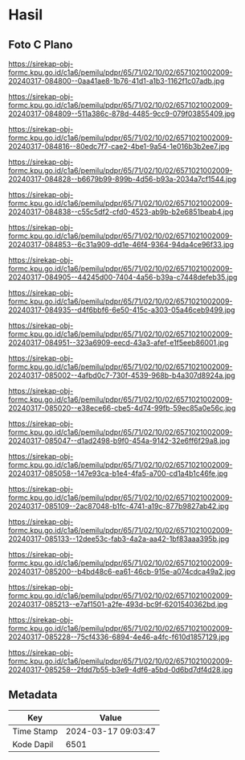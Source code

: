 # Hasil

## Foto C Plano

https://sirekap-obj-formc.kpu.go.id/c1a6/pemilu/pdpr/65/71/02/10/02/6571021002009-20240317-084800--0aa41ae8-1b76-41d1-a1b3-1162f1c07adb.jpg

https://sirekap-obj-formc.kpu.go.id/c1a6/pemilu/pdpr/65/71/02/10/02/6571021002009-20240317-084809--511a386c-878d-4485-9cc9-079f03855409.jpg

https://sirekap-obj-formc.kpu.go.id/c1a6/pemilu/pdpr/65/71/02/10/02/6571021002009-20240317-084816--80edc7f7-cae2-4be1-9a54-1e016b3b2ee7.jpg

https://sirekap-obj-formc.kpu.go.id/c1a6/pemilu/pdpr/65/71/02/10/02/6571021002009-20240317-084828--b6679b99-899b-4d56-b93a-2034a7cf1544.jpg

https://sirekap-obj-formc.kpu.go.id/c1a6/pemilu/pdpr/65/71/02/10/02/6571021002009-20240317-084838--c55c5df2-cfd0-4523-ab9b-b2e6851beab4.jpg

https://sirekap-obj-formc.kpu.go.id/c1a6/pemilu/pdpr/65/71/02/10/02/6571021002009-20240317-084853--6c31a909-dd1e-46f4-9364-94da4ce96f33.jpg

https://sirekap-obj-formc.kpu.go.id/c1a6/pemilu/pdpr/65/71/02/10/02/6571021002009-20240317-084905--44245d00-7404-4a56-b39a-c7448defeb35.jpg

https://sirekap-obj-formc.kpu.go.id/c1a6/pemilu/pdpr/65/71/02/10/02/6571021002009-20240317-084935--d4f6bbf6-6e50-415c-a303-05a46ceb9499.jpg

https://sirekap-obj-formc.kpu.go.id/c1a6/pemilu/pdpr/65/71/02/10/02/6571021002009-20240317-084951--323a6909-eecd-43a3-afef-e1f5eeb86001.jpg

https://sirekap-obj-formc.kpu.go.id/c1a6/pemilu/pdpr/65/71/02/10/02/6571021002009-20240317-085002--4afbd0c7-730f-4539-968b-b4a307d8924a.jpg

https://sirekap-obj-formc.kpu.go.id/c1a6/pemilu/pdpr/65/71/02/10/02/6571021002009-20240317-085020--e38ece66-cbe5-4d74-99fb-59ec85a0e56c.jpg

https://sirekap-obj-formc.kpu.go.id/c1a6/pemilu/pdpr/65/71/02/10/02/6571021002009-20240317-085047--d1ad2498-b9f0-454a-9142-32e6ff6f29a8.jpg

https://sirekap-obj-formc.kpu.go.id/c1a6/pemilu/pdpr/65/71/02/10/02/6571021002009-20240317-085058--147e93ca-b1e4-4fa5-a700-cd1a4b1c46fe.jpg

https://sirekap-obj-formc.kpu.go.id/c1a6/pemilu/pdpr/65/71/02/10/02/6571021002009-20240317-085109--2ac87048-b1fc-4741-a19c-877b9827ab42.jpg

https://sirekap-obj-formc.kpu.go.id/c1a6/pemilu/pdpr/65/71/02/10/02/6571021002009-20240317-085133--12dee53c-fab3-4a2a-aa42-1bf83aaa395b.jpg

https://sirekap-obj-formc.kpu.go.id/c1a6/pemilu/pdpr/65/71/02/10/02/6571021002009-20240317-085200--b4bd48c6-ea61-46cb-915e-a074cdca49a2.jpg

https://sirekap-obj-formc.kpu.go.id/c1a6/pemilu/pdpr/65/71/02/10/02/6571021002009-20240317-085213--e7af1501-a2fe-493d-bc9f-6201540362bd.jpg

https://sirekap-obj-formc.kpu.go.id/c1a6/pemilu/pdpr/65/71/02/10/02/6571021002009-20240317-085228--75cf4336-6894-4e46-a4fc-f610d1857129.jpg

https://sirekap-obj-formc.kpu.go.id/c1a6/pemilu/pdpr/65/71/02/10/02/6571021002009-20240317-085258--2fdd7b55-b3e9-4df6-a5bd-0d6bd7df4d28.jpg


## Metadata

| Key        | Value               |
| ---------- | ------------------- |
| Time Stamp | 2024-03-17 09:03:47 |
| Kode Dapil | 6501                |




